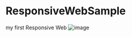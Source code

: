 # ResponsiveWebSample
 my first Responsive Web
![image](https://github.com/chawanSatita/ResponsiveWebSample/assets/86059680/ebc6e6fe-628f-4685-882d-a91e8110a95a)
